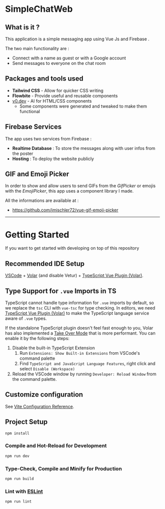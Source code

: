 # SimpleChatWeb

## What is it ?
This application is a simple messaging app using Vue Js and Firebase
. 

The two main functionality are : 
- Connect with a name as guest or with a Google account
- Send messages to everyone on the chat room

## Packages and tools used

- <strong>Tailwind CSS</strong> - Allow for quicker CSS writing
- <strong>Flowbite</strong> - Provide useful and reusable components
- [v0.dev](https://v0.dev/) - AI for HTML/CSS components
  - Some components were generated and tweaked to make them functional

## Firebase Services

The app uses two services from Firebase :

- <strong>Realtime Database </strong>: To store the messages along with user infos from the poster
-  <strong>Hosting </strong>: To deploy the website publicly

## GIF and Emoji Picker

In order to show and allow users to send GIFs from the _GifPicker_ or emojis with the _EmojiPicker_, this app uses a
component library I made.

All the informations are available at :
- https://github.com/jmischler72/vue-gif-emoji-picker

---
# Getting Started
If you want to get started with developing on top of this repository

## Recommended IDE Setup

[VSCode](https://code.visualstudio.com/) + [Volar](https://marketplace.visualstudio.com/items?itemName=Vue.volar) (and disable Vetur) + [TypeScript Vue Plugin (Volar)](https://marketplace.visualstudio.com/items?itemName=Vue.vscode-typescript-vue-plugin).

## Type Support for `.vue` Imports in TS

TypeScript cannot handle type information for `.vue` imports by default, so we replace the `tsc` CLI with `vue-tsc` for type checking. In editors, we need [TypeScript Vue Plugin (Volar)](https://marketplace.visualstudio.com/items?itemName=Vue.vscode-typescript-vue-plugin) to make the TypeScript language service aware of `.vue` types.

If the standalone TypeScript plugin doesn't feel fast enough to you, Volar has also implemented a [Take Over Mode](https://github.com/johnsoncodehk/volar/discussions/471#discussioncomment-1361669) that is more performant. You can enable it by the following steps:

1. Disable the built-in TypeScript Extension
    1) Run `Extensions: Show Built-in Extensions` from VSCode's command palette
    2) Find `TypeScript and JavaScript Language Features`, right click and select `Disable (Workspace)`
2. Reload the VSCode window by running `Developer: Reload Window` from the command palette.

## Customize configuration

See [Vite Configuration Reference](https://vitejs.dev/config/).

## Project Setup

```sh
npm install
```

### Compile and Hot-Reload for Development

```sh
npm run dev
```

### Type-Check, Compile and Minify for Production

```sh
npm run build
```

### Lint with [ESLint](https://eslint.org/)

```sh
npm run lint
```
